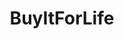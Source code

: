 ---
title: BuyItForLife
crosslinks:
- flairer
- youtubefactsbot
- goodyearwelt
- malefashionadvice
- IAmA
- bifl
- MassdropBot
- Watches
- u_imguralbumbot
- Leathercraft
- wicked_edge
- HailCorporate
- castiron
- MechanicalKeyboards
- AskReddit
- autourbanbot
- headphones
- youtubot
- VacuumCleaners
- frugalmalefashion
---